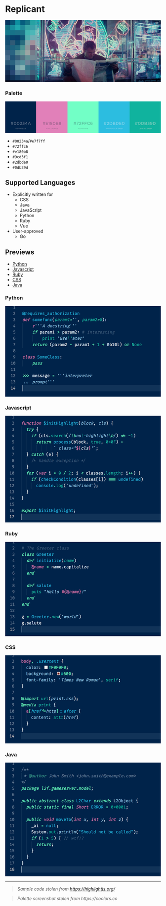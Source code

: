 # Replicant

![Blade Runner](bladerunner.png)

### Palette
![Palette](palette.png)

- `#00234a`/`#e7f7ff`
- `#72ffc6`
- `#e180b8`
- `#9cd3f1`
- `#2dbde0`
- `#0db39d`

## Supported Languages

- Explicitly written for
    - CSS
    - Java
    - JavaScript
    - Python
    - Ruby
    - Vue
- User-approved
    - Go

## Previews

- [Python](#python)
- [Javascript](#javascript)
- [Ruby](#ruby)
- [CSS](#css)
- [Java](#java)

### Python

![Python](previews/python.png)

### Javascript

![Javascript](previews/js.png)

### Ruby

![Ruby](previews/ruby.png)

### CSS

![CSS](previews/css.png)


### Java

![Java](previews/java.png)

---

> _Sample code stolen from https://highlightjs.org/_

> _Palette screenshot stolen from https://coolors.co_